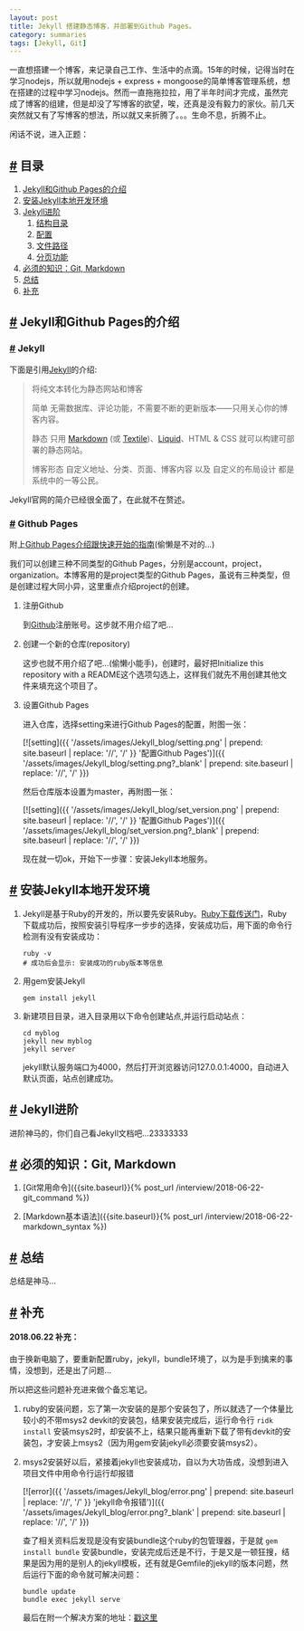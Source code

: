 ```yaml
---
layout: post
title: Jekyll 搭建静态博客，并部署到Github Pages。
category: summaries
tags: [Jekyll, Git]
---
```

一直想搭建一个博客，来记录自己工作、生活中的点滴。15年的时候，记得当时在学习nodejs，所以就用nodejs + express + mongoose的简单博客管理系统，想在搭建的过程中学习nodejs。然而一直拖拖拉拉，用了半年时间才完成，虽然完成了博客的组建，但是却没了写博客的欲望，唉，还真是没有毅力的家伙。前几天突然就又有了写博客的想法，所以就又来折腾了。。。生命不息，折腾不止。

闲话不说，进入正题：

## [#](#section) <span id="section">目录</span>
1. [Jekyll和Github Pages的介绍](#section1) 
2. [安装Jekyll本地开发环境](#section2)
3. [Jekyll进阶](#section3)
    1. [结构目录](#section3.1)
    2. [配置](#section3.2)
    3. [文件路径](#section3.3)
    4. [分页功能](#section3.4)
4. [必须的知识：Git, Markdown](#section4)
5. [总结](#section5)
6. [补充](#section6)
  
## [#](#section1) <span id="section1">Jekyll和Github Pages的介绍</span>

### [#](#-jekyll) Jekyll

下面是引用[Jekyll](http://jekyll.com.cn/?_blank)的介绍:

> 将纯文本转化为静态网站和博客
>
> 简单 无需数据库、评论功能，不需要不断的更新版本——只用关心你的博客内容。
>
> 静态 只用 [Markdown](http://daringfireball.net/projects/markdown/?_blank) (或 [Textile](http://textile.sitemonks.com/?_blank))、[Liquid](http://wiki.shopify.com/Liquid?_blank)、HTML & CSS 就可以构建可部署的静态网站。
>
> 博客形态 自定义地址、分类、页面、博客内容 以及 自定义的布局设计 都是系统中的一等公民。

Jekyll官网的简介已经很全面了，在此就不在赘述。

### [#](#-github-pages) Github Pages

附上[Github Pages介绍跟快速开始的指南](https://pages.github.com/?_blank)(偷懒是不对的...)

我们可以创建三种不同类型的Github Pages，分别是account，project，organization。本博客用的是project类型的Github Pages，虽说有三种类型，但是创建过程大同小异，这里重点介绍project的创建。

1. 注册Github

    到[Github](https://github.com/?_blank)注册账号。这步就不用介绍了吧...

2. 创建一个新的仓库(repository)

    这步也就不用介绍了吧...(偷懒小能手)，创建时，最好把Initialize this repository with a README这个选项勾选上，这样我们就先不用创建其他文件来填充这个项目了。

3. 设置Github Pages

    进入仓库，选择setting来进行Github Pages的配置，附图一张：

    [![setting]({{ '/assets/images/Jekyll_blog/setting.png' | prepend: site.baseurl | replace: '//', '/' }} '配置Github Pages')]({{ '/assets/images/Jekyll_blog/setting.png?_blank' | prepend: site.baseurl | replace: '//', '/' }})

    然后仓库版本设置为master，再附图一张：

    [![setting]({{ '/assets/images/Jekyll_blog/set_version.png' | prepend: site.baseurl | replace: '//', '/' }} '配置Github Pages')]({{ '/assets/images/Jekyll_blog/set_version.png?_blank' | prepend: site.baseurl | replace: '//', '/' }})

    现在就一切ok，开始下一步骤：安装Jekyll本地服务。

## [#](#section2) <span id="section2">安装Jekyll本地开发环境</span>

1. Jekyll是基于Ruby的开发的，所以要先安装Ruby。[Ruby下载传送门](http://www.ruby-lang.org/en/downloads/?_blank)，Ruby下载成功后，按照安装引导程序一步步的选择，安装成功后，用下面的命令行检测有没有安装成功：

    ```
    ruby -v
    # 成功后会显示: 安装成功的ruby版本等信息
    ```
2. 用gem安装Jekyll

    ```
    gem install jekyll
    ```
3. 新建项目目录，进入目录用以下命令创建站点,并运行启动站点：

    ```
    cd myblog
    jekyll new myblog
    jekyll server
    ```
    jekyll默认服务端口为4000，然后打开浏览器访问127.0.0.1:4000，自动进入默认页面，站点创建成功。

## [#](#section3) <span id="section3">Jekyll进阶</span>

进阶神马的，你们自己看Jekyll文档吧...23333333

## [#](#section4) <span id="section4">必须的知识：Git, Markdown</span>

1. [Git常用命令]({{site.baseurl}}{% post_url /interview/2018-06-22-git_command %})

2. [Markdown基本语法]({{site.baseurl}}{% post_url /interview/2018-06-22-markdown_syntax %})

## [#](#section5) <span id="section5">总结</span>

总结是神马...

## [#](#section6) <span id="section5">补充</span>

#### 2018.06.22  补充：

由于换新电脑了，要重新配置ruby，jekyll，bundle环境了，以为是手到擒来的事情，没想到，还是出了问题...

所以把这些问题补充进来做个备忘笔记。
    
1. ruby的安装问题，忘了第一次安装的是那个安装包了，所以就选了一个体量比较小的不带msys2 devkit的安装包，结果安装完成后，运行命令行 `ridk install` 安装msys2时，却安装不上，结果只能再重新下载了带有devkit的安装包，才安装上msys2（因为用gem安装jekyll必须要安装msys2）。

2. msys2安装好以后，紧接着jekyll也安装成功，自以为大功告成，没想到进入项目文件中用命令行运行却报错

    [![error]({{ '/assets/images/Jekyll_blog/error.png' | prepend: site.baseurl | replace: '//', '/' }} 'jekyll命令报错')]({{ '/assets/images/Jekyll_blog/error.png?_blank' | prepend: site.baseurl | replace: '//', '/' }})

    查了相关资料后发现是没有安装bundle这个ruby的包管理器，于是就 `gem install bundle` 安装bundle，安装完成后还是不行，于是又是一顿狂搜，结果是因为用的是别人的jekyll模板，还有就是Gemfile的jekyll的版本问题，然后运行下面的命令就可解决问题：

    ```
    bundle update
    bundle exec jekyll serve
    ```

    最后在附一个解决方案的地址：[戳这里](http://idratherbewriting.com/documentation-theme-jekyll/#option2)
